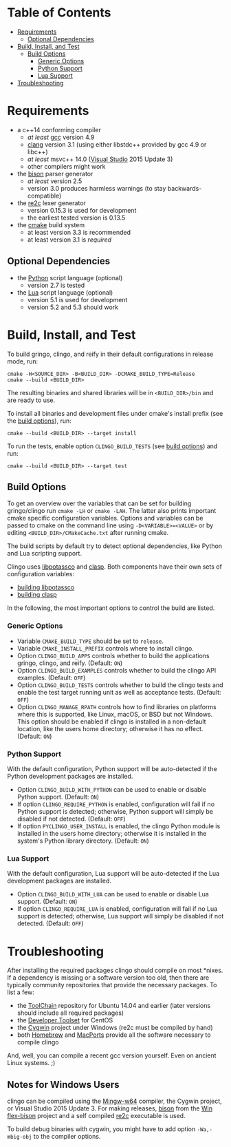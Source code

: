 # Table of Contents

- [Requirements](#requirements)
  - [Optional Dependencies](#optional-dependencies)
- [Build, Install, and Test](#build-install-and-test)
  - [Build Options](#build-options)
    - [Generic Options](#generic-options)
    - [Python Support](#python-support)
    - [Lua Support](#lua-support)
- [Troubleshooting](#troubleshooting)

# Requirements

- a c++14 conforming compiler
  - *at least* [gcc](https://gcc.gnu.org/) version 4.9
  - [clang](http://clang.llvm.org/) version 3.1 (using either libstdc++
    provided by gcc 4.9 or libc++)
  - *at least* msvc++ 14.0 ([Visual Studio](https://www.visualstudio.com/) 2015
    Update 3)
  - other compilers might work
- the [bison](https://www.gnu.org/software/bison/) parser generator
  - *at least* version 2.5
  - version 3.0 produces harmless warnings
    (to stay backwards-compatible)
- the [re2c]() lexer generator
  - version 0.15.3 is used for development
  - the earliest tested version is 0.13.5
- the [cmake](https://www.cmake.org/) build system
  - at least version 3.3 is recommended
  - at least version 3.1 is *required*

## Optional Dependencies

- the [Python](https://www.python.org/) script language (optional)
  - version 2.7 is tested
- the [Lua](https://www.lua.org/) script language (optional)
  - version 5.1 is used for development
  - version 5.2 and 5.3 should work

# Build, Install, and Test

To build gringo, clingo, and reify in their default configurations in release
mode, run:

    cmake -H<SOURCE_DIR> -B<BUILD_DIR> -DCMAKE_BUILD_TYPE=Release
    cmake --build <BUILD_DIR>

The resulting binaries and shared libraries will be in `<BUILD_DIR>/bin` and
are ready to use.

To install all binaries and development files under cmake's install
prefix (see the [build options](#build-options)), run:

    cmake --build <BUILD_DIR> --target install

To run the tests, enable option `CLINGO_BUILD_TESTS` (see [build
options](#build-options)) and run:

    cmake --build <BUILD_DIR> --target test

## Build Options

To get an overview over the variables that can be set for building
gringo/clingo run `cmake -LH` or `cmake -LAH`. The latter also prints important
cmake specific configuration variables. Options and variables can be passed to
cmake on the command line using `-D<VARIABLE>=<VALUE>` or by editing
`<BUILD_DIR>/CMakeCache.txt` after running cmake.

The build scripts by default try to detect optional dependencies, like Python
and Lua scripting support.

Clingo uses [libpotassco](https://github.com/potassco/libpotassco) and
[clasp](https://github.com/potassco/potassco).  Both components have their own
sets of configuration variables:
- [building libpotassco](https://github.com/potassco/libpotassco#installation)
- [building clasp](https://github.com/potassco/clasp#building--installing)

In the following, the most important options to control the build are listed.

### Generic Options

- Variable `CMAKE_BUILD_TYPE` should be set to `release`.
- Variable `CMAKE_INSTALL_PREFIX` controls where to install clingo.
- Option `CLINGO_BUILD_APPS` controls whether to build the applications gringo,
  clingo, and reify.
  (Default: `ON`)
- Option `CLINGO_BUILD_EXAMPLES` controls whether to build the clingo API
  examples.
  (Default: `OFF`)
- Option `CLINGO_BUILD_TESTS` controls whether to build the clingo tests and
  enable the test target running unit as well as acceptance tests.
  (Default: `OFF`)
- Option `CLINGO_MANAGE_RPATH` controls how to find libraries on platforms
  where this is supported, like Linux, macOS, or BSD but not Windows. This
  option should be enabled if clingo is installed in a non-default location,
  like the users home directory; otherwise it has no effect.
  (Default: `ON`)

### Python Support

With the default configuration, Python support will be auto-detected if the
Python development packages are installed.

- Option `CLINGO_BUILD_WITH_PYTHON` can be used to enable or disable Python
  support.
  (Default: `ON`)
- If option `CLINGO_REQUIRE_PYTHON` is enabled, configuration will fail if no
  Python support is detected; otherwise, Python support will simply be disabled
  if not detected.
  (Default: `OFF`)
- If option `PYCLINGO_USER_INSTALL` is enabled, the clingo Python module is
  installed in the users home directory; otherwise it is installed in the
  system's Python library directory.
  (Default: `ON`)

### Lua Support

With the default configuration, Lua support will be auto-detected if the Lua
development packages are installed.

- Option `CLINGO_BUILD_WITH_LUA` can be used to enable or disable Lua support.
  (Default: `ON`)
- If option `CLINGO_REQUIRE_LUA` is enabled, configuration will fail if no Lua
  support is detected; otherwise, Lua support will simply be disabled if not
  detected. (Default: `OFF`)

# Troubleshooting

After installing the required packages clingo should compile on most \*nixes.
If a dependency is missing or a software version too old, then there are
typically community repositories that provide the necessary packages. To list a
few:
- the [ToolChain](https://wiki.ubuntu.com/ToolChain) repository for Ubuntu
  14.04 and earlier (later versions should include all required packages)
- the [Developer
  Toolset](https://wiki.centos.org/SpecialInterestGroup/SCLo/CollectionsList)
  for CentOS
- the [Cygwin](http://cygwin.org) project under Windows (re2c must be compiled
  by hand)
- both [Homebrew](https://brew.sh/) and [MacPorts](https://www.macports.org/)
  provide all the software necessary to compile clingo

And, well, you can compile a recent gcc version yourself. Even on ancient Linux
systems. ;)

## Notes for Windows Users

clingo can be compiled using the
[Mingw-w64](https://mingw-w64.sourceforge.net/) compiler, the Cygwin project,
or Visual Studio 2015 Update 3. For making releases,
[bison](http://cs.uni-potsdam.de/~kaminski/win_flex_bison-latest.zip) from the
[Win flex-bison](https://sourceforge.net/projects/winflexbison/) project and a
self compiled [re2c](http://cs.uni-potsdam.de/~kaminski/re2c.exe) executable is
used.

To build debug binaries with cygwin, you might have to add option
`-Wa,-mbig-obj` to the compiler options.
